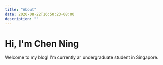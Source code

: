 ```yaml
---
title: "About"
date: 2020-08-22T16:50:23+08:00
description: ""
---
```


# Hi, I'm Chen Ning

Welcome to my blog! I'm currently an undergraduate student in Singapore.
